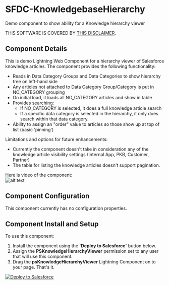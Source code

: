 # SFDC-KnowledgebaseHierarchy
Demo component to show ability for a Knowledge hierarchy viewer

THIS SOFTWARE IS COVERED BY [THIS DISCLAIMER](https://raw.githubusercontent.com/thedges/Disclaimer/master/disclaimer.txt).

## Component Details
This is demo Lightning Web Component for a hierarchy viewer of Salesforce knowledge articles. The component provides the following functionality:

  * Reads in Data Category Groups and Data Categories to show hierarchy tree on left-hand side
  * Any articles not attached to Data Category Group/Category is put in NO_CATEGORY grouping
  * On initial load, it loads all NO_CATEGORY articles and show in table
  * Provides searching:
    * If NO_CATEGORY is selected, it does a full knowledge article search
    * If a specific data category is selected in the hierarchy, it only does search within that data category.
  * Ability to assign an "order" value to articles so those show up at top of list (basic 'pinning')
  
Limitations and options for future enhancements:
  * Currently the component doesn't take in consideration any of the knowledge article visibility settings (Internal App, PKB, Customer, Partner)
  * The table for listing the knowledge articles doesn't support pagination.
  
Here is video of the component:  
![alt text](https://github.com/thedges/PSKnowledgeHierarchyViewer/blob/master/PSKnowledgeHierarchyViewer.gif "Sample Image")

## Component Configuration

This component currently has no configuration properties.

## Component Install and Setup

To use this component:
1. Install the component using the **'Deploy to Salesforce'** button below.
2. Assign the **PSKnowledgeHierarchyViewer** permission set to any user that will use this component.
3. Drag the **psKnowledgeHierarchyViewer** Lightning Component on to your page. That's it.

<a href="https://githubsfdeploy.herokuapp.com?owner=watchmaker-genomics&repo=SFDC-KnowledgebaseHierarchy&ref=master">
  <img alt="Deploy to Salesforce"
       src="https://raw.githubusercontent.com/afawcett/githubsfdeploy/master/deploy.png">
</a>


